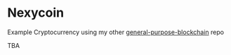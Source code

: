 # Nexycoin
Example Cryptocurrency using my other [general-purpose-blockchain](https://github.com/lukegniwecki/general-purpose-blockchain) repo

TBA
